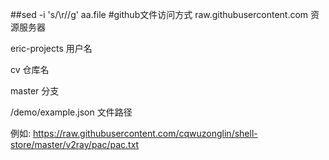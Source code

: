 ##sed -i 's/\r//g' aa.file
#github文件访问方式
raw.githubusercontent.com  资源服务器

eric-projects 用户名

cv 仓库名

master  分支

/demo/example.json 文件路径

例如: https://raw.githubusercontent.com/cqwuzonglin/shell-store/master/v2ray/pac/pac.txt
